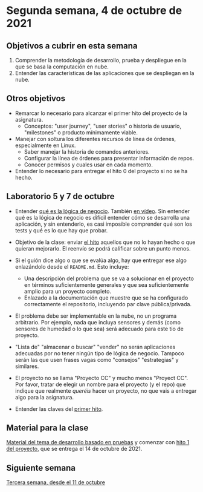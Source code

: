 # Segunda semana, 4 de octubre de 2021


## Objetivos a cubrir en esta semana

1. Comprender la metodología de desarrollo, prueba y despliegue en la que se basa la computación en nube.
2. Entender las características de las aplicaciones que se despliegan en la nube.

## Otros objetivos

* Remarcar lo necesario para alcanzar el primer hito del proyecto de
  la asignatura.
  * Conceptos: "user journey", "user stories" o historia de usuario,
    "milestones" o producto mínimamente viable.
* Manejar con soltura los diferentes recursos de línea de órdenes,
  especialmente en Linux.
  * Saber manejar la historia de comandos anteriores.
  * Configurar la línea de órdenes para presentar información de
    repos.
  * Conocer permisos y cuales usar en cada momento.
* Entender lo necesario para entregar el hito 0 del proyecto si no se ha hecho.


## Laboratorio 5 y 7 de octubre

* Entender [qué es la lógica de
  negocio](https://jj.github.io/JJ/IV/preso/lógica-negocio.html). También [en
  vídeo](https://www.youtube.com/watch?v=-ysmXDDEsAM). Sin entender qué es la
  lógica de negocio es difícil entender cómo se desarrolla una aplicación, y sin
  entenderlo, es casi imposible comprender qué son los tests y qué es lo que hay
  que probar.
* Objetivo de la clase: enviar [el hito](http://jj.github.io/CC/documentos/proyecto/0.Repositorio) aquellos que no lo
  hayan hecho o que quieran mejorarlo. El reenvío se podrá calificar
  sobre un punto menos.
* Si el guión dice algo o que se evalúa algo, hay que entregar ese algo enlazándolo desde
  el `README.md`. Esto incluye:
  * Una descripción del problema que se va a solucionar en el proyecto
    en términos suficientemente generales y que sea suficientemente
    amplio para un proyecto completo.
  * Enlazado a la documentación que muestre que se ha configurado
    correctamente el repositorio, incluyendo par clave
    pública/privada.
* El problema debe ser implementable en la nube, no un programa arbitrario. Por
  ejemplo, nada que incluya sensores y demás (como sensores de humedad o lo que
  sea) será adecuado para este tio de proyecto.
* "Lista de" "almacenar o buscar" "vender" no serán aplicaciones adecuadas por
  no tener ningún tipo de lógica de negocio. Tampoco serán las que usen frases
  vagas como "consejos" "estrategias" y similares.
* El proyecto no se llama "Proyecto CC" y mucho menos "Proyect
  CC". Por favor, tratar de elegir un nombre para el proyecto (y el
  repo) que indique que realmente *queréis* hacer un proyecto, no que
  vais a entregar algo para la asignatura.

* Entender las claves del [primer hito](http://jj.github.io/CC/documentos/proyecto/1.Infraestructura).

## Material para la clase

[Material del tema de desarrollo basado en pruebas](http://jj.github.io/CC/documentos/temas/Desarrollo_basado_en_pruebas)
y comenzar
con
[hito 1 del proyecto](http://jj.github.io/CC/documentos/proyecto/1.Infraestructura),
que se entrega el 14 de octubre de 2021.

## Siguiente semana

[Tercera semana, desde el 11 de octubre ](03-semana.md)
